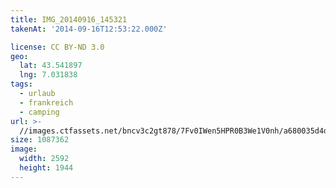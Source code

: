 ```yaml
---
title: IMG_20140916_145321
takenAt: '2014-09-16T12:53:22.000Z'

license: CC BY-ND 3.0
geo:
  lat: 43.541897
  lng: 7.031838
tags:
  - urlaub
  - frankreich
  - camping
url: >-
  //images.ctfassets.net/bncv3c2gt878/7Fv0IWen5HPR0B3We1V0nh/a680035d4d170f060efb35710e11866b/img_20140916_145321_28031199990_o
size: 1087362
image:
  width: 2592
  height: 1944
---
```

